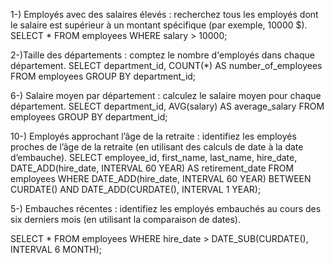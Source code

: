 1-) Employés avec des salaires élevés : recherchez tous les employés dont le salaire est supérieur à un montant spécifique (par exemple, 10000 $).
SELECT * FROM employees
WHERE salary > 10000;

2-)Taille des départements : comptez le nombre d'employés dans chaque département.
SELECT department_id, COUNT(*) AS number_of_employees
FROM employees
GROUP BY department_id;

6-) Salaire moyen par département : calculez le salaire moyen pour chaque département.
SELECT department_id, AVG(salary) AS average_salary
FROM employees
GROUP BY department_id;

10-) Employés approchant l’âge de la retraite : identifiez les employés proches de l’âge de la retraite (en utilisant des calculs de date à la date d’embauche).
SELECT employee_id, first_name, last_name, hire_date, DATE_ADD(hire_date, INTERVAL 60 YEAR) AS retirement_date
FROM employees
WHERE DATE_ADD(hire_date, INTERVAL 60 YEAR) BETWEEN CURDATE() AND DATE_ADD(CURDATE(), INTERVAL 1 YEAR);

5-) Embauches récentes : identifiez les employés embauchés au cours des six derniers mois (en utilisant la comparaison de dates).

SELECT * 
FROM employees
WHERE hire_date > DATE_SUB(CURDATE(), INTERVAL 6 MONTH);
